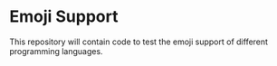 # Emoji Support

This repository will contain code to test the emoji support of different
programming languages.
